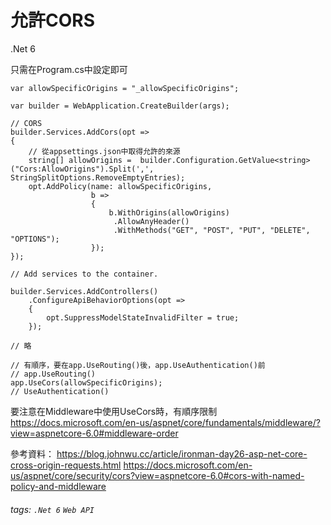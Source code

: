 # 允許CORS

.Net 6

只需在Program.cs中設定即可
```csharp=
var allowSpecificOrigins = "_allowSpecificOrigins";

var builder = WebApplication.CreateBuilder(args);

// CORS
builder.Services.AddCors(opt =>
{
    // 從appsettings.json中取得允許的來源
    string[] allowOrigins =  builder.Configuration.GetValue<string>("Cors:AllowOrigins").Split(',',  StringSplitOptions.RemoveEmptyEntries);
    opt.AddPolicy(name: allowSpecificOrigins,
                  b =>
                  {
                      b.WithOrigins(allowOrigins)
                       .AllowAnyHeader()
                       .WithMethods("GET", "POST", "PUT", "DELETE", "OPTIONS");
                  });
});

// Add services to the container.

builder.Services.AddControllers()
    .ConfigureApiBehaviorOptions(opt =>
    {
        opt.SuppressModelStateInvalidFilter = true;
    });

// 略

// 有順序，要在app.UseRouting()後，app.UseAuthentication()前
// app.UseRouting()
app.UseCors(allowSpecificOrigins);
// UseAuthentication()
```

要注意在Middleware中使用UseCors時，有順序限制
https://docs.microsoft.com/en-us/aspnet/core/fundamentals/middleware/?view=aspnetcore-6.0#middleware-order

參考資料：
https://blog.johnwu.cc/article/ironman-day26-asp-net-core-cross-origin-requests.html
https://docs.microsoft.com/en-us/aspnet/core/security/cors?view=aspnetcore-6.0#cors-with-named-policy-and-middleware

###### tags: `.Net 6` `Web API`